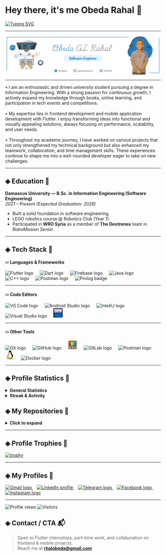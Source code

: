 <h1 align="left">Hey there, it's me Obeda Rahal 👋</h1>

[![Typing SVG](https://readme-typing-svg.demolab.com?font=Oleo+Script&size=29&duration=4000&pause=1000&color=FFC83D&center=false&vCenter=false&width=520&lines=Software+Engineer;Frontend+Developer;Flutter+Mobile+Developer;Focused+on+growth+and+innovation)](https://git.io/typing-svg)

---

![Profile](assets/obedaa.jpg)

---

<p align="left">
• I am an enthusiastic and driven university student pursuing a degree in Information Engineering. With a strong passion for continuous growth, I actively expand my knowledge through books, online learning, and participation in tech events and competitions.<br><br>
• My expertise lies in frontend development and mobile application development with Flutter. I enjoy transforming ideas into functional and visually appealing solutions, always focusing on performance, scalability, and user needs.<br><br>
• Throughout my academic journey, I have worked on various projects that not only strengthened my technical background but also enhanced my teamwork, collaboration, and time management skills. These experiences continue to shape me into a well-rounded developer eager to take on new challenges.
</p>

---

<h2 align="left">◈ Education 📕</h2>

**Damascus University — B.Sc. in Information Engineering (Software Engineering)**  
*2021 – Present (Expected Graduation: 2026)*  
- Built a solid foundation in software engineering.  
- LEGO robotics course @ Robotics Club (Year 1).  
- Participated in **WRO Syria** as a member of **The Dextrones** team in *RoboMission Senior*.

---

<h2 align="left">◈ Tech Stack 🧰</h2>

<h4 align="left">›› Languages & Frameworks</h4>

<div align="left">
  <img src="https://cdn.jsdelivr.net/gh/devicons/devicon/icons/flutter/flutter-original.svg" height="30" alt="Flutter logo" />
  <img width="13" />
  <img src="https://cdn.jsdelivr.net/gh/devicons/devicon/icons/dart/dart-original.svg" height="30" alt="Dart logo" />
  <img width="13" />
  <img src="https://cdn.jsdelivr.net/gh/devicons/devicon/icons/firebase/firebase-plain.svg" height="30" alt="Firebase logo" />
  <img width="13" />
  <img src="https://cdn.jsdelivr.net/gh/devicons/devicon/icons/java/java-original.svg" height="30" alt="Java logo" />
  <img width="13" />
  <img src="https://cdn.jsdelivr.net/gh/devicons/devicon/icons/cplusplus/cplusplus-original.svg" height="30" alt="C++ logo" />
  <img width="13" />
  <img src="https://www.vectorlogo.zone/logos/getpostman/getpostman-icon.svg" height="30" alt="Postman logo" />
  <img width="13" />
  <img src="https://img.shields.io/badge/Prolog-5C2D91?style=for-the-badge" height="24" alt="Prolog badge" />
</div>

---

<h4 align="left">›› Code Editors</h4>

<div align="left">
  <img src="https://cdn.jsdelivr.net/gh/devicons/devicon/icons/vscode/vscode-original.svg" height="30" alt="VS Code logo" />
  <img width="13" />
  <img src="https://cdn.jsdelivr.net/gh/devicons/devicon/icons/androidstudio/androidstudio-original.svg" height="30" alt="Android Studio logo" />
  <img width="13" />
  <img src="https://cdn.jsdelivr.net/gh/devicons/devicon/icons/intellij/intellij-original.svg" height="30" alt="IntelliJ logo" />
  <img width="13" />
  <img src="https://cdn.jsdelivr.net/gh/devicons/devicon/icons/visualstudio/visualstudio-plain.svg" height="30" alt="Visual Studio logo" />
  <img width="13" />
  <img src="./assets/Dev.png" height="30" alt="Dev C++ logo" />
</div>

---

<h4 align="left">›› Other Tools</h4>

<div align="left">
  <img src="https://skillicons.dev/icons?i=git" height="30" alt="Git logo" />
  <img width="13" />
  <img src="https://skillicons.dev/icons?i=github" height="30" alt="GitHub logo" />
  <img width="13" />
  <img src="./assets/PoweToys.png" height="30" alt="PowerToys logo" />
  <img width="13" />
  <img src="https://skillicons.dev/icons?i=gitlab" height="30" alt="GitLab logo" />
  <img width="13" />
  <img src="https://www.vectorlogo.zone/logos/getpostman/getpostman-icon.svg" height="30" alt="Postman logo" />
  <img width="13" />
  <img src="https://raw.githubusercontent.com/devicons/devicon/master/icons/linux/linux-original.svg" height="30" alt="Linux logo" />
  <img width="13" />
  <img src="https://skillicons.dev/icons?i=docker" height="30" alt="Docker logo" />
</div>

---

<h2 align="left">◈ Profile Statistics 🎯</h2>

<details>
  <summary><b>General Statistics</b></summary>
  <br>
  <img src="https://github-readme-stats.vercel.app/api?username=obedaRahal&show_icons=true&theme=light" alt="GitHub stats" />
</details>

<details>
  <summary><b>Streak & Activity</b></summary>
  <br>
  <img src="https://streak-stats.demolab.com?user=obedaRahal&theme=light&border_radius=5" alt="GitHub streak" />
  <br><br>
  <img src="https://github-readme-activity-graph.vercel.app/graph?username=obedaRahal&theme=xcode" alt="GitHub activity graph" />
</details>
<h2 align="left">◈ My Repositories 📂</h2>

<details>
  <summary><b>Click to expand</b></summary>
  <br>

  <!-- AUTO-REPOS:START -->
| Repo | Repo | Repo |
| --- | --- | --- |
| [![Readme Card](https://github-readme-stats.vercel.app/api/pin/?username=obedaRahal&repo=obedaRahal&theme=light)](https://github.com/obedaRahal/obedaRahal) | [![Readme Card](https://github-readme-stats.vercel.app/api/pin/?username=obedaRahal&repo=Jameati&theme=light)](https://github.com/obedaRahal/Jameati) | [![Readme Card](https://github-readme-stats.vercel.app/api/pin/?username=obedaRahal&repo=event-management-flutter&theme=light)](https://github.com/obedaRahal/event-management-flutter) |
| <sub>⭐ 0 — No description</sub> | <sub>⭐ 0 — this is my third flutter project , This project is for the foruth year, second semester, …</sub> | <sub>⭐ 0 — this is my second flutter project , This project is for the third year, second semester, …</sub> |
| [![Readme Card](https://github-readme-stats.vercel.app/api/pin/?username=obedaRahal&repo=pharmacy-flutter&theme=light)](https://github.com/obedaRahal/pharmacy-flutter) | [![Readme Card](https://github-readme-stats.vercel.app/api/pin/?username=obedaRahal&repo=angular_compiler&theme=light)](https://github.com/obedaRahal/angular_compiler) | [![Readme Card](https://github-readme-stats.vercel.app/api/pin/?username=obedaRahal&repo=project-x&theme=light)](https://github.com/obedaRahal/project-x) |
| <sub>⭐ 0 — this is my first flutter project , This project is for the third year, first semester, of…</sub> | <sub>⭐ 0 — No description</sub> | <sub>⭐ 0 — testing project and learning GIT</sub> |
<!-- AUTO-REPOS:END -->

</details>

---

<h2 align="left">◈ Profile Trophies 👑</h2>

[![trophy](https://github-profile-trophy.vercel.app/?username=obedaRahal&theme=oldie)](https://github.com/ryo-ma/github-profile-trophy)

---




<h2 align="left">◈ My Profiles 📌</h2>

<div align="left">
  <!-- Gmail -->
  <a href="mailto:rhalobeda@gmail.com" target="_blank">
    <img src="https://img.shields.io/badge/-rhalobeda%40gmail.com-D14836?style=for-the-badge&logo=gmail&logoColor=white" height="30" alt="Gmail logo" />
  </a>
  <img width="8" />

  <!-- LinkedIn -->
  <a href="https://www.linkedin.com/in/obedarahal" target="_blank">
    <img src="https://img.shields.io/badge/-Obeda%20Rahal-0077B5?style=for-the-badge&logo=linkedin&logoColor=white" height="30" alt="LinkedIn profile" />
  </a>
  <img width="8" />

  <!-- Telegram -->
  <a href="https://t.me/Obd2003" target="_blank">
    <img src="https://img.shields.io/badge/-Obd2003-2CA5E0?style=for-the-badge&logo=telegram&logoColor=white" height="30" alt="Telegram logo" />
  </a>
  <img width="8" />

  <!-- Facebook -->
  <a href="https://www.facebook.com/share/1ZGUFT9Vnf/?mibextid=wwXIfr" target="_blank">
    <img src="https://img.shields.io/badge/-Facebook-1877F2?style=for-the-badge&logo=facebook&logoColor=white" height="30" alt="Facebook logo" />
  </a>
  <img width="8" />

  <!-- Instagram -->
  <a href="https://www.instagram.com/obeda_rahal?igsh=MXV0emZ1MW5weXgwYw%3D%3D&utm_source=qr" target="_blank">
    <img src="https://img.shields.io/badge/-obeda__rahal-E4405F?style=for-the-badge&logo=instagram&logoColor=white" height="30" alt="Instagram logo" />
  </a>
</div>

---
<p>
  <img src="https://komarev.com/ghpvc/?username=obedaRahal&color=blue&style=for-the-badge" alt="Profile views" />
  <img src="https://visitor-badge.laobi.icu/badge?page_id=obedaRahal" alt="Visitors" />
</p>


<h2 align="left">◈ Contact / CTA 📬</h2>

> Open to Flutter internships, part-time work, and collaboration on frontend & mobile projects.  
> Reach me at **rhalobeda@gmail.com**
